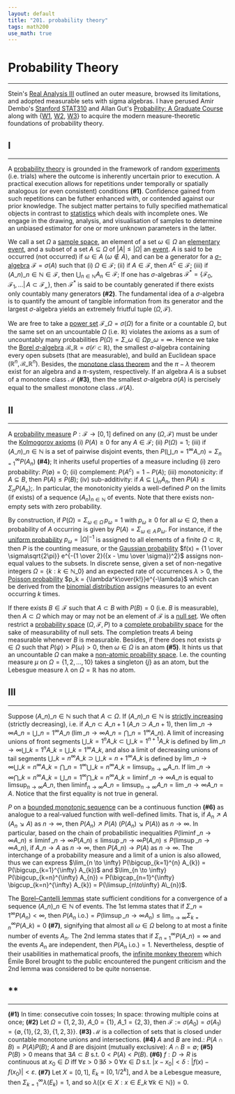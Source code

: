 ```yaml
---
layout: default
title: "201. probability theory"
tags: math200
use_math: true
---
```



# Probability Theory
---
Stein's [Real Analysis III](http://www.cmat.edu.uy/~mordecki/courses/medida2013/book.pdf) outlined an outer measure, browsed its limitations, and adopted measurable sets with sigma algebras. I have perused Amir Dembo's [Stanford STAT310](https://web.stanford.edu/class/stats310a/lnotes.pdf) and Allan Gut's [Probability: A Graduate Course](https://www.usb.ac.ir/FileStaff/5678_2018-9-18-12-55-51.pdf) along with $\lbrace$[W1](https://www.randomservices.org), [W2](http://theanalysisofdata.com/), [W3](https://www.stat.berkeley.edu/~aldous/)$\rbrace$ to acquire the modern measure-theoretic foundations of probability theory.


## I
---
A [probability theory](https://en.wikipedia.org/wiki/Probability_theory) is grounded in the framework of random [experiments](https://en.wikipedia.org/wiki/Experiment_(probability_theory)) (i.e. trials) where the outcome is inherently uncertain prior to execution. A practical execution allows for repetitions under temporally or spatially analogous (or even consistent) conditions **(#1)**. Confidence gained from such repetitions can be futher enhanced with, or contended against our prior knowledge. The subject matter pertains to fully specified mathematical objects in contrast to [statistics](https://en.wikipedia.org/wiki/Statistics) which deals with incomplete ones. We engage in the drawing, analysis, and visualisation of samples to determine an unbiased estimator for one or more unknown parameters in the latter.

We call a set $\Omega$ a [sample space](https://en.wikipedia.org/wiki/Sample_space), an element of a set $\omega \in \Omega$ an [elementary event](https://en.wikipedia.org/wiki/Elementary_event), and a subset of a set $A \subseteq \Omega$ of $\lvert{A}\rvert \leq \lvert{\Omega}\rvert$ an [event](https://en.wikipedia.org/wiki/Event_(probability_theory)). $A$ is said to be occurred (not occurred) if $\omega \in A$ ($\omega \notin A$), and can be a generator for a [$\sigma$-algebra](https://en.wikipedia.org/wiki/%CE%A3-algebra) $\mathcal{F} = \sigma(A)$ such that (i) $\Omega \in \mathcal{F}$; (ii) if $A \in \mathcal{F}$, then $A^{c} \in \mathcal{F}$; (iii) if $(A\_{n})\_{n \in \mathbb{N}} \in \mathcal{F}$, then $\bigcup_{n \in \mathbb{N}} A_n \in \mathcal{F}$; If one has $\sigma$-algebras $\mathcal{F}^* = \lbrace \mathcal{F}_0, \mathcal{F}_1, \dots \lvert \, A \subset \mathcal{F_n} \rbrace$, then $\mathcal{F}^*$ is said to be countably generated if there exists only countably many generators **(#2)**. The fundamental idea of a $\sigma$-algebra is to quantify the amount of tangible information from its generator and the largest $\sigma$-algebra yields an extremely friutful tuple $(\Omega, \mathcal{F})$.

We are free to take a [power set](https://en.wikipedia.org/wiki/Power_set) $\mathcal{F}\_\Omega = \sigma(\Omega)$ for a finite or a countable $\Omega$, but the same set on an uncountable $\Omega$ (i.e. $\mathbb{R}$) violates the axioms as a sum of uncountably many probabilities $P(\Omega) = \Sigma\_{\omega\in\Omega} p\_\omega = \infty$. Hence we take the [Borel $\sigma$-algebra](https://en.wikipedia.org/wiki/Borel_set) $\mathcal{B}\_{\mathbb{R}} = \sigma(\mathcal{O} \subset \mathbb{R})$, the smallest $\sigma$-algebra containing every open subsets (that are measurable), and build an Euclidean space $(\mathbb{R}^n, \mathcal{B}\_{\mathbb{R}^n})$. Besides, the [monotone class theorem](https://en.wikipedia.org/wiki/Monotone_class_theorem) and the $\pi - \lambda$ theorem exist for an algebra and a $\pi$-system, respectively. If an algebra $A$ is a subset of a monotone class $\mathcal{M}$ **(#3)**, then the smallest $\sigma$-algebra $\sigma(A)$ is percisely equal to the smallest monotone class $\mathcal{M}(A)$.


## II
---
A [probability measure](https://en.wikipedia.org/wiki/Probability_measure) $P: \mathcal{F} \to [0,1]$ defined on any $(\Omega, \mathcal{F})$ must be under the [Kolmogorov axioms](https://www.stat.berkeley.edu/~aldous/Real_World/kolmogorov.html) (i) $P(A) \geq 0$ for any $A \in \mathcal{F}$; (ii) $P(\Omega) = 1$; (iii) if $(A\_{n})\_{n\in\mathbb{N}}$ is a set of pairwise disjoint events, then $P(\bigcup\_{n=1}^{\infty} A\_{n}) = \Sigma_{n=1}^{\infty} P(A_n)$ **(#4)**; It inherits useful properties of a measure including (i) zero probability: $P\left(\emptyset\right) = 0$; (ii) complement: $P(A^c) = 1 - P(A)$; (iii) monotonicity: if $A \subseteq B$, then $P(A) \leq P(B)$; (iv) sub-additivity: if $A \subseteq \bigcup_n A_n$, then $P(A) \leq \Sigma_n P(A_n)$;. In particular, the monotonicity yields a well-defined $P$ on the limits (if exists) of a sequence $(A_n)_{n\in\mathbb{N}}$ of events. Note that there exists non-empty sets with zero probability.

By construction, if $P\left(\Omega\right) = \Sigma_{\omega\in\Omega}\, p_{\omega} = 1$ with $p_\omega \geq 0$ for all $\omega \in \Omega$, then a probability of $A$ occurring is given by $P(A) = \Sigma_{\omega\in{A}}\, p_\omega$. For instance, if the [uniform probability](https://en.wikipedia.org/wiki/Continuous_uniform_distribution) $p_\omega = {\lvert \Omega \rvert}^{-1}$ is assigned to all elements of a finite $\Omega \subset \mathbb{R}$, then $P$ is the counting measure, or the [Gaussian probability](https://en.wikipedia.org/wiki/Normal_distribution) $f(x) = {1 \over \sigma\sqrt{2\pi}} e^{-{1 \over 2}({x - \mu \over \sigma})^2}$ assigns non-equal values to the subsets. In discrete sense, given a set of non-negative integers $\Omega = \lbrace k: k \in \mathbb{N}\_{0} \rbrace$ and an expected rate of occurrences $\lambda > 0$, the [Poisson probability](https://en.wikipedia.org/wiki/Poisson_distribution) $p_k = {\lambda^k\over{k!}}e^{-\lambda}$ which can be derived from the [binomial distribution](https://en.wikipedia.org/wiki/Binomial_distribution) assigns measures to an event occurring $k$ times.

If there exists $B \in \mathcal{F}$ such that $A \subset B$ with $P(B) = 0$ (i.e. $B$ is measurable), then $A \subset \Omega$ which may or may not be an element of $\mathcal{F}$ is a [null set](g/wiki/Null_set). We often restrict a [probability space](https://en.wikipedia.org/wiki/Probability_space) $(\Omega, \mathcal{F}, P)$ to a [complete probability space](https://math.stackexchange.com/questions/4095399/complete-probability-spaces) for the sake of measurability of null sets. The completion treats $A$ being measurable whenever $B$ is measurable. Besides, if there does not exists $\psi \in \Omega$ such that $P(\psi) > P(\omega) > 0$, then $\omega \in \Omega$ is an atom **(#5)**. It hints us that an uncountable $\Omega$ can make a [non-atomic proability space](https://en.wikipedia.org/wiki/Atom_(measure_theory)). I.e. the counting measure $\mu$ on $\Omega = \lbrace 1,2,\dots, 10 \rbrace$ takes a singleton $\lbrace j \rbrace$ as an atom, but the Lebesgue measure $\lambda$ on $\Omega = \mathbb{R}$ has no atom.


## III
---
Suppose $(A\_{n})\_{n \in \mathbb{N}}$ such that $A \subset \Omega$. If $(A\_{n})\_{n\in\mathbb{N}}$ is [strictly increasing](https://en.wikipedia.org/wiki/Monotonic_function) (strictly decreasing), i.e. if $A\_{n} \subset A\_{n+1}$ ($A\_{n} \supset A\_{n+1}$), then $\lim\_{n \to \infty} A\_{n} = \bigcup\_{n=1}^{\infty} A\_{n}$ ($\lim\_{n \to \infty} A\_n = \bigcap\_{n=1}^{\infty} A\_{n}$). A limit of increasing unions of front segments $\bigcup\_{k=1}^{n} A\_{k} \subset \bigcup\_{k=1}^{n+1} A\_k$ is defined by $\lim\_{n \to \infty} \bigcup\_{k=1}^{n} A\_k = \bigcup\_{k=1}^{\infty} A\_k$, and also a limit of decreasing unions of tail segments $\bigcup\_{k=n}^{\infty} A\_{k} \supset \bigcup\_{k=n+1}^{\infty} A\_{k}$ is defined by $\lim\_{n\to\infty} \bigcup\_{k=n}^{\infty} A\_{k} = \bigcap\_{n=1}^{\infty} \bigcup\_{k=n}^{\infty} A\_{k} = \limsup_{n\to\infty} A\_{n}$. If $\lim\_{n\to\infty} \bigcap\_{k=n}^{\infty}A\_{k} = \bigcup\_{n=1}^{\infty}\bigcap\_{k=n}^{\infty} A\_{k} = \liminf\_{n\to\infty} A\_{n}$ is equal to $\limsup_{n\to\infty} A\_{n}$, then $\liminf_{n\to\infty} A\_{n} = \limsup_{n\to\infty} A\_{n} = \lim\_{n\to\infty} A\_{n} = A$. Notice that the first equality is not true in general.

$P$ on a [bounded monotonic sequence](http://www-groups.mcs.st-andrews.ac.uk/~john/analysis/Lectures/L8.html) can be a continuous function **(#6)** as analogue to a real-valued function with well-defined limits. That is, if $A_n \nearrow A$ ($A_n \searrow A$) as $n \to \infty$, then $P(A_n) \nearrow P(A)$ ($P(A_n) \searrow P(A)$) as $n \to \infty$. In particular, based on the chain of probabilistic inequalities $P\left(\liminf\_{n \to \infty}A\_{n}\right) \leq \liminf\_{n \to \infty} P\left(A\_{n} \right) \leq \limsup\_{n \to \infty} P\left(A\_{n} \right) \leq P\left(\limsup\_{n \to \infty} A\_{n}\right)$, if $A\_{n} \to A$ as $n \to \infty$, then $P\left(A\_{n} \right) \to P(A)$ as $n \to \infty$. The interchange of a probability measure and a limit of a union is also allowed, thus we can express $\lim_{n \to \infty} P(\bigcup_{k=1}^{n} A_{k}) = P(\bigcup_{k=1}^{\infty} A_{k})$ and $\lim_{n \to \infty} P(\bigcup_{k=n}^{\infty} A_{n}) = P(\bigcap_{n=1}^{\infty} \bigcup_{k=n}^{\infty} A_{k}) = P(\limsup_{n\to\infty} A\_{n})$.

The [Borel–Cantelli lemmas](https://en.wikipedia.org/wiki/Borel%E2%80%93Cantelli_lemma) state sufficient conditions for a convergence of a sequence $(A\_n)\_{n\in\mathbb{N}}$ of events. The 1st lemma states that if $\Sigma\_{n=1}^{\infty} P(A_n) < \infty$, then $P(A_n \text{ i.o.}) = P(\limsup\_{n \to \infty} A_n) \leq \lim_{n\to\infty}\Sigma_{k=n}^{\infty}P(A\_k) = 0$ **(#7)**, signifying that almost all $\omega\in\Omega$ belong to at most a finite number of events $A_n$. The 2nd lemma states that if $\Sigma_{n=1}^{\infty} P(A\_n) = \infty$ and the events $A_n$ are independent, then $P(A_n \text{ i.o.}) = 1$. Nevertheless, desptie of their usabilities in mathematical proofs, the [infinite monkey theorem](https://en.wikipedia.org/wiki/Infinite_monkey_theorem) which Émile Borel brought to the public encountered the pungent criticism and the 2nd lemma was considered to be quite nonsense.


## **
--- 
**(#1)** In time: consecutive coin tosses; In space: throwing multiple coins at once; **(#2)** Let $\Omega = \lbrace 1,2,3 \rbrace$, $A\_{0} = \lbrace 1 \rbrace$, $A\_{1} = \lbrace 2,3 \rbrace$, then $\mathcal{F} := \sigma(A_0) = \sigma(A_1) = \lbrace \emptyset, \lbrace 1 \rbrace, \lbrace 2,3 \rbrace, \lbrace 1,2,3 \rbrace \rbrace$. **(#3)** $\mathcal{M}$ is a collection of sets that is closed under countable monotone unions and intersections. **(#4)** $A$ and $B$ are ind.: $P(A \cap B) = P(A)P(B)$; $A$ and $B$ are disjoint (mutually exclusive): $A \cap B = \emptyset$; **(#5)** $P(B) > 0$ means that $\exists A \subset B$ s.t. $0 < P(A) < P(B)$. **(#6)** $f:D \to R$ is continuous at $x_0 \in D$ iff $\forall\varepsilon>0\, \exists\delta>0\, \forall{x}\in{D}$ s.t. $|x-x_0|<\delta: |f(x)-f(x_0)|<\varepsilon$. **(#7)** Let $X = [0,1]$, $E_k = [0, 1/2^k]$, and $\lambda$ be a Lebesgue measure, then $\Sigma_{k=1}^{\infty}\lambda(E_k)=1$, and so $\lambda\left(\lbrace x \in X: x \in E\_{k} \;\forall k \in \mathbb{N} \rbrace \right) = 0$.
